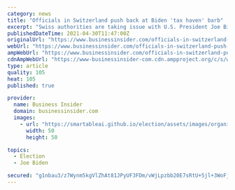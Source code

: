 ```yaml
---
category: news
title: "Officials in Switzerland push back at Biden 'tax haven' barb"
excerpt: "Swiss authorities are taking issue with U.S. President Joe Biden's comment that many companies use Switzerland, and two other territories,"
publishedDateTime: 2021-04-30T11:47:00Z
originalUrl: "https://www.businessinsider.com/officials-in-switzerland-push-back-at-biden-tax-haven-barb-2021-4"
webUrl: "https://www.businessinsider.com/officials-in-switzerland-push-back-at-biden-tax-haven-barb-2021-4"
ampWebUrl: "https://www.businessinsider.com/officials-in-switzerland-push-back-at-biden-tax-haven-barb-2021-4?amp"
cdnAmpWebUrl: "https://www-businessinsider-com.cdn.ampproject.org/c/s/www.businessinsider.com/officials-in-switzerland-push-back-at-biden-tax-haven-barb-2021-4?amp"
type: article
quality: 105
heat: 105
published: true

provider:
  name: Business Insider
  domain: businessinsider.com
  images:
    - url: "https://smartableai.github.io/election/assets/images/organizations/businessinsider.com-50x50.jpg"
      width: 50
      height: 50

topics:
  - Election
  - Joe Biden

secured: "g1nbau3/z7Wynm5kgVlZhAt81JPyUF3FDm/vWjLpzbb20E7sRtU+5jl+3WoFjflPcWdvY5kF6tEVUbEV0QVivFEY2i3JWuhHRV2sq3cwBeUoqmpqa5oCcF18c+5HsKf5uNba91Fh6frLwirIn3KGMhaP7pyKtTnLbYSV9hS8QroF5nw6rH5o4N/9gkplY6VdMm6vm6mG4f1nvrDsz+FEIXdJ+OZmpGPd9En3L+MDybuasblpmfGcYIZFWxs5LZJMOKFDeDaIUeDQg9OZCUs5fxqz5VGhnnzPkBIj3o8O0Uyk3Fm/mutsum72gdkyNqjrFn/rdWQMJGE/yBcQl5SXJB739nmXMhJu1viykglwdkc=;y55zosgvNU/DOn0PpktJQw=="
---
```


